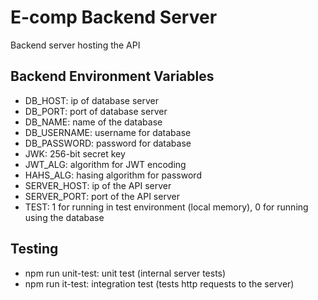 # E-comp Backend Server
Backend server hosting the API

## Backend Environment Variables
- DB_HOST: ip of database server
- DB_PORT: port of database server
- DB_NAME: name of the database
- DB_USERNAME: username for database
- DB_PASSWORD: password for database
- JWK: 256-bit secret key
- JWT_ALG: algorithm for JWT encoding
- HAHS_ALG: hasing algorithm for password
- SERVER_HOST: ip of the API server
- SERVER_PORT: port of the API server
- TEST: 1 for running in test environment (local memory), 0 for running using the database

## Testing
- npm run unit-test: unit test (internal server tests)
- npm run it-test: integration test (tests http requests to the server)